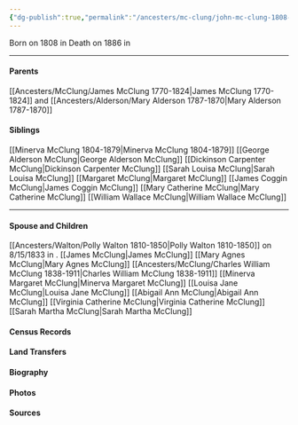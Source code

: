```yaml
---
{"dg-publish":true,"permalink":"/ancesters/mc-clung/john-mc-clung-1808-1886/","tags":["John-McClung"]}
---
```


Born on  1808 in <!-- link to place -->
Death on 1886 in <!-- link to place -->

---
#### Parents

[[Ancesters/McClung/James McClung 1770-1824\|James McClung 1770-1824]] and [[Ancesters/Alderson/Mary Alderson 1787-1870\|Mary Alderson 1787-1870]]
#### Siblings
[[Minerva McClung 1804-1879\|Minerva McClung 1804-1879]]
[[George Alderson McClung\|George Alderson McClung]]
[[Dickinson Carpenter McClung\|Dickinson Carpenter McClung]]
[[Sarah Louisa McClung\|Sarah Louisa McClung]]
[[Margaret McClung\|Margaret McClung]]
[[James Coggin McClung\|James Coggin McClung]]
[[Mary Catherine McClung\|Mary Catherine McClung]]
[[William Wallace McClung\|William Wallace McClung]]

---
#### Spouse and Children
[[Ancesters/Walton/Polly Walton 1810-1850\|Polly Walton 1810-1850]] on 8/15/1833 in <!-- link to place -->.
[[James McClung\|James McClung]]
[[Mary Agnes McClung\|Mary Agnes McClung]]
[[Ancesters/McClung/Charles William McClung 1838-1911\|Charles William McClung 1838-1911]]
[[Minerva Margaret McClung\|Minerva Margaret McClung]]
[[Louisa Jane McClung\|Louisa Jane McClung]]
[[Abigail Ann McClung\|Abigail Ann McClung]]
[[Virginia Catherine McClung\|Virginia Catherine McClung]]
[[Sarah Martha McClung\|Sarah Martha McClung]]
#### Census Records

#### Land Transfers

#### Biography

#### Photos

#### Sources

